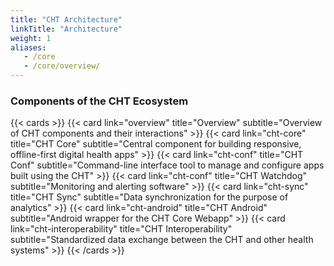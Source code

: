 ```yaml
---
title: "CHT Architecture"
linkTitle: "Architecture"
weight: 1
aliases:
   - /core
   - /core/overview/
---
```


### Components of the CHT Ecosystem

{{< cards >}}
{{< card link="overview" title="Overview" subtitle="Overview of CHT components and their interactions" >}}
{{< card link="cht-core" title="CHT Core" subtitle="Central component for building responsive, offline-first digital health apps" >}}
{{< card link="cht-conf" title="CHT Conf" subtitle="Command-line interface tool to manage and configure apps built using the CHT" >}}
{{< card link="cht-conf" title="CHT Watchdog" subtitle="Monitoring and alerting software" >}}
{{< card link="cht-sync" title="CHT Sync" subtitle="Data synchronization for the purpose of analytics" >}}
{{< card link="cht-android" title="CHT Android" subtitle="Android wrapper for the CHT Core Webapp" >}}
{{< card link="cht-interoperability" title="CHT Interoperability" subtitle="Standardized data exchange between the CHT and other health systems" >}}
{{< /cards >}}


